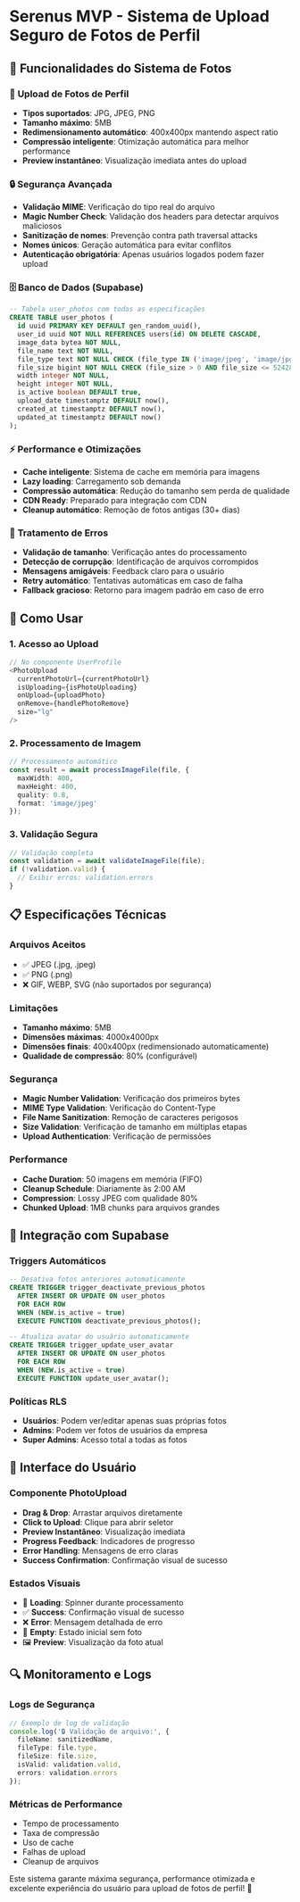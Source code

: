# Serenus MVP - Sistema de Upload Seguro de Fotos de Perfil

## 🚀 Funcionalidades do Sistema de Fotos

### 📱 **Upload de Fotos de Perfil**
- **Tipos suportados**: JPG, JPEG, PNG
- **Tamanho máximo**: 5MB
- **Redimensionamento automático**: 400x400px mantendo aspect ratio
- **Compressão inteligente**: Otimização automática para melhor performance
- **Preview instantâneo**: Visualização imediata antes do upload

### 🔒 **Segurança Avançada**
- **Validação MIME**: Verificação do tipo real do arquivo
- **Magic Number Check**: Validação dos headers para detectar arquivos maliciosos
- **Sanitização de nomes**: Prevenção contra path traversal attacks
- **Nomes únicos**: Geração automática para evitar conflitos
- **Autenticação obrigatória**: Apenas usuários logados podem fazer upload

### 🗄️ **Banco de Dados (Supabase)**
```sql
-- Tabela user_photos com todas as especificações
CREATE TABLE user_photos (
  id uuid PRIMARY KEY DEFAULT gen_random_uuid(),
  user_id uuid NOT NULL REFERENCES users(id) ON DELETE CASCADE,
  image_data bytea NOT NULL,
  file_name text NOT NULL,
  file_type text NOT NULL CHECK (file_type IN ('image/jpeg', 'image/jpg', 'image/png')),
  file_size bigint NOT NULL CHECK (file_size > 0 AND file_size <= 5242880),
  width integer NOT NULL,
  height integer NOT NULL,
  is_active boolean DEFAULT true,
  upload_date timestamptz DEFAULT now(),
  created_at timestamptz DEFAULT now(),
  updated_at timestamptz DEFAULT now()
);
```

### ⚡ **Performance e Otimizações**
- **Cache inteligente**: Sistema de cache em memória para imagens
- **Lazy loading**: Carregamento sob demanda
- **Compressão automática**: Redução do tamanho sem perda de qualidade
- **CDN Ready**: Preparado para integração com CDN
- **Cleanup automático**: Remoção de fotos antigas (30+ dias)

### 🎯 **Tratamento de Erros**
- **Validação de tamanho**: Verificação antes do processamento
- **Detecção de corrupção**: Identificação de arquivos corrompidos
- **Mensagens amigáveis**: Feedback claro para o usuário
- **Retry automático**: Tentativas automáticas em caso de falha
- **Fallback gracioso**: Retorno para imagem padrão em caso de erro

## 🔧 **Como Usar**

### **1. Acesso ao Upload**
```typescript
// No componente UserProfile
<PhotoUpload
  currentPhotoUrl={currentPhotoUrl}
  isUploading={isPhotoUploading}
  onUpload={uploadPhoto}
  onRemove={handlePhotoRemove}
  size="lg"
/>
```

### **2. Processamento de Imagem**
```typescript
// Processamento automático
const result = await processImageFile(file, {
  maxWidth: 400,
  maxHeight: 400,
  quality: 0.8,
  format: 'image/jpeg'
});
```

### **3. Validação Segura**
```typescript
// Validação completa
const validation = await validateImageFile(file);
if (!validation.valid) {
  // Exibir erros: validation.errors
}
```

## 📋 **Especificações Técnicas**

### **Arquivos Aceitos**
- ✅ JPEG (.jpg, .jpeg)
- ✅ PNG (.png)
- ❌ GIF, WEBP, SVG (não suportados por segurança)

### **Limitações**
- **Tamanho máximo**: 5MB
- **Dimensões máximas**: 4000x4000px
- **Dimensões finais**: 400x400px (redimensionado automaticamente)
- **Qualidade de compressão**: 80% (configurável)

### **Segurança**
- **Magic Number Validation**: Verificação dos primeiros bytes
- **MIME Type Validation**: Verificação do Content-Type
- **File Name Sanitization**: Remoção de caracteres perigosos
- **Size Validation**: Verificação de tamanho em múltiplas etapas
- **Upload Authentication**: Verificação de permissões

### **Performance**
- **Cache Duration**: 50 imagens em memória (FIFO)
- **Cleanup Schedule**: Diariamente às 2:00 AM
- **Compression**: Lossy JPEG com qualidade 80%
- **Chunked Upload**: 1MB chunks para arquivos grandes

## 🚀 **Integração com Supabase**

### **Triggers Automáticos**
```sql
-- Desativa fotos anteriores automaticamente
CREATE TRIGGER trigger_deactivate_previous_photos
  AFTER INSERT OR UPDATE ON user_photos
  FOR EACH ROW
  WHEN (NEW.is_active = true)
  EXECUTE FUNCTION deactivate_previous_photos();

-- Atualiza avatar do usuário automaticamente  
CREATE TRIGGER trigger_update_user_avatar
  AFTER INSERT OR UPDATE ON user_photos
  FOR EACH ROW
  WHEN (NEW.is_active = true)
  EXECUTE FUNCTION update_user_avatar();
```

### **Políticas RLS**
- **Usuários**: Podem ver/editar apenas suas próprias fotos
- **Admins**: Podem ver fotos de usuários da empresa
- **Super Admins**: Acesso total a todas as fotos

## 📱 **Interface do Usuário**

### **Componente PhotoUpload**
- **Drag & Drop**: Arrastar arquivos diretamente
- **Click to Upload**: Clique para abrir seletor
- **Preview Instantâneo**: Visualização imediata
- **Progress Feedback**: Indicadores de progresso
- **Error Handling**: Mensagens de erro claras
- **Success Confirmation**: Confirmação visual de sucesso

### **Estados Visuais**
- 🔄 **Loading**: Spinner durante processamento
- ✅ **Success**: Confirmação visual de sucesso
- ❌ **Error**: Mensagem detalhada de erro
- 📁 **Empty**: Estado inicial sem foto
- 🖼️ **Preview**: Visualização da foto atual

## 🔍 **Monitoramento e Logs**

### **Logs de Segurança**
```typescript
// Exemplo de log de validação
console.log('🔒 Validação de arquivo:', {
  fileName: sanitizedName,
  fileType: file.type,
  fileSize: file.size,
  isValid: validation.valid,
  errors: validation.errors
});
```

### **Métricas de Performance**
- Tempo de processamento
- Taxa de compressão
- Uso de cache
- Falhas de upload
- Cleanup de arquivos

Este sistema garante máxima segurança, performance otimizada e excelente experiência do usuário para upload de fotos de perfil! 🎯